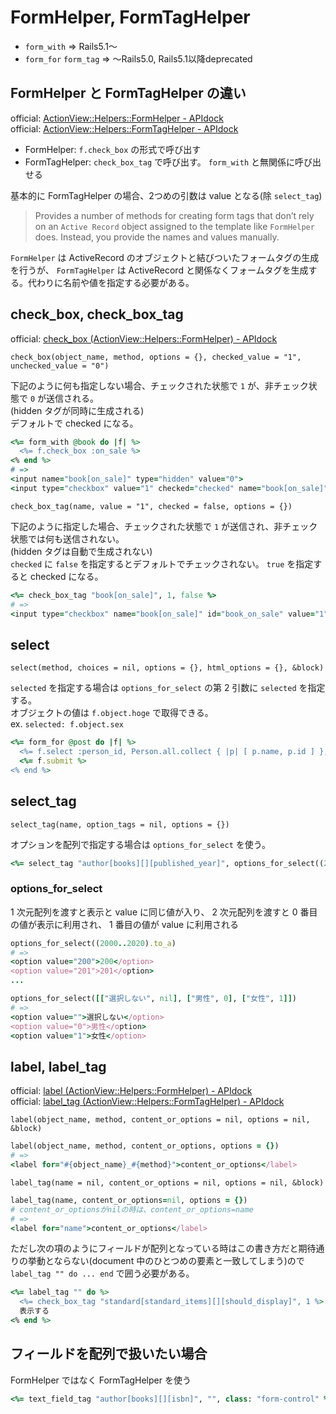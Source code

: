 # FormHelper, FormTagHelper

- `form_with` => Rails5.1〜
- `form_for` `form_tag` => 〜Rails5.0, Rails5.1以降deprecated

## FormHelper と FormTagHelper の違い

official: [ActionView::Helpers::FormHelper - APIdock](https://apidock.com/rails/ActionView/Helpers/FormHelper)  
official: [ActionView::Helpers::FormTagHelper - APIdock](https://apidock.com/rails/ActionView/Helpers/FormTagHelper)

- FormHelper: `f.check_box` の形式で呼び出す
- FormTagHelper: `check_box_tag` で呼び出す。 `form_with` と無関係に呼び出せる

基本的に FormTagHelper の場合、2つめの引数は value となる(除 `select_tag`)

> Provides a number of methods for creating form tags that don’t rely on an `Active Record` object assigned to the template like `FormHelper` does. Instead, you provide the names and values manually.

`FormHelper` は ActiveRecord のオブジェクトと結びついたフォームタグの生成を行うが、 `FormTagHelper` は ActiveRecord と関係なくフォームタグを生成する。代わりに名前や値を指定する必要がある。

## check_box, check_box_tag

official: [check_box (ActionView::Helpers::FormHelper) - APIdock](https://apidock.com/rails/ActionView/Helpers/FormHelper/check_box)  

`check_box(object_name, method, options = {}, checked_value = "1", unchecked_value = "0")`

下記のように何も指定しない場合、チェックされた状態で `1` が、非チェック状態で `0` が送信される。  
(hidden タグが同時に生成される)  
デフォルトで checked になる。

```ruby
<%= form_with @book do |f| %>
  <%= f.check_box :on_sale %>
<% end %>
# =>
<input name="book[on_sale]" type="hidden" value="0">
<input type="checkbox" value="1" checked="checked" name="book[on_sale]" id="book_on_sale">
```

`check_box_tag(name, value = "1", checked = false, options = {})`

下記のように指定した場合、チェックされた状態で `1` が送信され、非チェック状態では何も送信されない。  
(hidden タグは自動で生成されない)  
`checked` に `false` を指定するとデフォルトでチェックされない。 `true` を指定すると checked になる。

```ruby
<%= check_box_tag "book[on_sale]", 1, false %>
# =>
<input type="checkbox" name="book[on_sale]" id="book_on_sale" value="1" checked="checked">
```

## select

`select(method, choices = nil, options = {}, html_options = {}, &block)`

`selected` を指定する場合は `options_for_select` の第 2 引数に `selected` を指定する。  
オブジェクトの値は `f.object.hoge` で取得できる。  
ex. `selected: f.object.sex`

```ruby
<%= form_for @post do |f| %>
  <%= f.select :person_id, Person.all.collect { |p| [ p.name, p.id ] }, include_blank: true %>
  <%= f.submit %>
<% end %>
```

## select_tag

`select_tag(name, option_tags = nil, options = {})`

オプションを配列で指定する場合は `options_for_select` を使う。

```ruby
<%= select_tag "author[books][][published_year]", options_for_select((2000..2020).to_a), class: "form-control" %>
```

### options_for_select

1 次元配列を渡すと表示と value に同じ値が入り、 2 次元配列を渡すと 0 番目の値が表示に利用され、 1 番目の値が value に利用される

```ruby
options_for_select((2000..2020).to_a)
# =>
<option value="200">200</option>
<option value="201">201</option>
...

options_for_select([["選択しない", nil], ["男性", 0], ["女性", 1]])
# =>
<option value="">選択しない</option>
<option value="0">男性</option>
<option value="1">女性</option>
```

## label, label_tag

official: [label (ActionView::Helpers::FormHelper) - APIdock](https://apidock.com/rails/ActionView/Helpers/FormHelper/label)  
official: [label_tag (ActionView::Helpers::FormTagHelper) - APIdock](https://apidock.com/rails/ActionView/Helpers/FormTagHelper/label_tag)

`label(object_name, method, content_or_options = nil, options = nil, &block)`

```ruby
label(object_name, method, content_or_options, options = {})
# =>
<label for="#{object_name}_#{method}">content_or_options</label>
```

`label_tag(name = nil, content_or_options = nil, options = nil, &block)`

```ruby
label_tag(name, content_or_options=nil, options = {})
# content_or_optionsがnilの時は、content_or_options=name
# =>
<label for="name">content_or_options</label>
```

ただし次の項のようにフィールドが配列となっている時はこの書き方だと期待通りの挙動とならない(document 中のひとつめの要素と一致してしまう)ので `label_tag "" do ... end` で囲う必要がある。

```ruby
<%= label_tag "" do %>
  <%= check_box_tag "standard[standard_items][][should_display]", 1 %>
  表示する
<% end %>
```

## フィールドを配列で扱いたい場合

FormHelper ではなく FormTagHelper を使う

``` ruby
<%= text_field_tag "author[books][][isbn]", "", class: "form-control" %>
```
